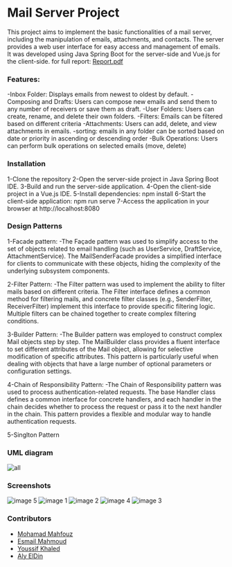 # Mail Server Project
This project aims to implement the basic functionalities of a mail server, including the manipulation of emails, attachments, and contacts. The server provides a web user interface for easy access and management of emails. It was developed using Java Spring Boot for the server-side and Vue.js for the client-side.
for full report: [Report.pdf](https://github.com/mahfouz72/mail-service/files/13801779/Report.pdf)

### Features:
-Inbox Folder: Displays emails from newest to oldest by default.
-Composing and Drafts: Users can compose new emails and send them to any number of receivers or save them as draft.
-User Folders: Users can create, rename, and delete their own folders.
-Filters: Emails can be filtered based on different criteria
-Attachments: Users can add, delete, and view attachments in emails.
-sorting: emails in any folder can be sorted based on date or priority in ascending or descending order
-Bulk Operations: Users can perform bulk operations on selected emails (move, delete)

### Installation
1-Clone the repository
2-Open the server-side project in Java Spring Boot IDE.
3-Build and run the server-side application.
4-Open the client-side project in a Vue.js IDE.
5-Install dependencies: npm install
6-Start the client-side application: npm run serve
7-Access the application in your browser at http://localhost:8080

### Design Patterns

1-Facade  pattern:
   -The Façade pattern was used to simplify access to the set of objects related to email handling (such as UserService, DraftService, AttachmentService). The MailSenderFacade provides a simplified interface for     clients to communicate with these objects, hiding the complexity of the underlying subsystem components.
   
2-Filter Pattern:
  -The Filter pattern was used to implement the ability to filter mails based on different criteria. The Filter interface defines a common method for filtering mails, and concrete filter classes (e.g.,               SenderFilter, ReceiverFilter) implement this interface to provide specific filtering logic. Multiple filters can be chained together to create complex filtering conditions.
  
3-Builder Pattern:
  -The Builder pattern was employed to construct complex Mail objects step by step. The MailBuilder class provides a fluent interface to set different attributes of the Mail object, allowing for selective           modification of specific attributes. This pattern is particularly useful when dealing with objects that have a large number of optional parameters or configuration settings.

4-Chain of Responsibility Pattern:
  -The Chain of Responsibility pattern was used to process authentication-related requests. The base Handler class defines a common interface for concrete handlers, and each handler in the chain decides whether     to process the request or pass it to the next handler in the chain. This pattern provides a flexible and modular way to handle authentication requests.

5-Singlton Pattern

### UML diagram
![all](https://github.com/mahfouz72/mail-service/assets/125591358/d61cf25b-588b-4155-bc1a-5b69d2b0efec)

### Screenshots
![image 5](https://github.com/mahfouz72/mail-service/assets/125591358/238de1d1-028b-4e0b-b7cf-3279a1bf8816)
![image 1](https://github.com/mahfouz72/mail-service/assets/125591358/7b993e85-ace2-4348-aeee-9c6b04b1ad16)
![image 2](https://github.com/mahfouz72/mail-service/assets/125591358/1d07a766-7712-43e4-a226-4d2cd512715d)
![image 4](https://github.com/mahfouz72/mail-service/assets/125591358/c7e9a4a2-e1cb-48e3-9946-9e2108997996)
![image 3](https://github.com/mahfouz72/mail-service/assets/125591358/a543d610-f007-48fb-a253-6300cd465e4e)

### Contributors

- <a href="https://github.com/mahfouz72">Mohamad Mahfouz</a>
- <a href="https://github.com/esmailMahmouds">Esmail Mahmoud</a>
- <a href="https://github.com/YoussifKhaled">Youssif Khaled</a>
- <a href="https://github.com/Aly-El-Din">Aly ElDin</a>
